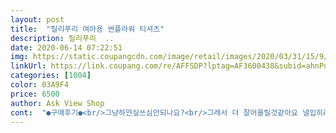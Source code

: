 ```yaml
---
layout: post 
title:  "릴리푸리 여아용 썬플라워 티셔츠" 
description: 릴리푸리  ..
date: 2020-06-14 07:22:51 
img: https://static.coupangcdn.com/image/retail/images/2020/03/31/15/9/98c7c5f3-3641-4afc-96b8-20118ecdf47b.jpg 
linkUrl: https://link.coupang.com/re/AFFSDP?lptag=AF3600438&subid=ahnPublicAsk&pageKey=1419363253&itemId=2457084904&vendorItemId=70450619579&traceid=V0-113-78650649127e03d1 
categories: [1004] 
color: 03A9F4 
price: 6500 
author: Ask View Shop 
cont:  "●구매후기●<br/>그냥하얀실쓰심안되나요?<br/>그래서 더 잘어울릴것같아요 낼입히려구요<br/>너무예쁜티<br/>너무이쁘고 부드러워요 맘에들어요<br/>만족만족.<br/> 아근데 릴리푸리 낚시줄같은걸로 텍박음질안하면 안되나요?<br/>아주 옷살때마다 텍떼기 힘들어죽겠어요.<br/><br/>애는 따갑대지 옷은예쁜데.<br/>.<br/><br/>우리딸 저 모델아이처럼 말랐어요<br/>이쁘네요ㅎ<br/>" 
---
```

